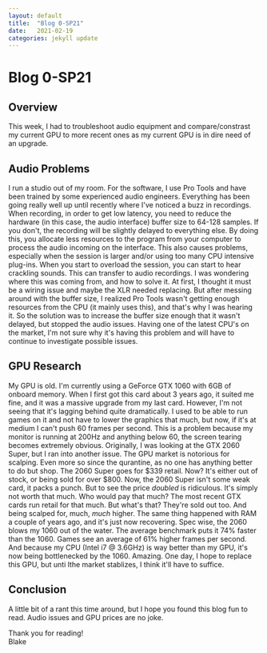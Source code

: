 ```yaml
---
layout: default
title:  "Blog 0-SP21"
date:   2021-02-19
categories: jekyll update
---
```



<h1>Blog 0-SP21</h1>

<h2>Overview</h2>
This week, I had to troubleshoot audio equipment and compare/constrast my current GPU to more recent ones as my current GPU is in dire need of an upgrade.

<h2>Audio Problems</h2>
I run a studio out of my room. For the software, I use Pro Tools and have been trained by some experienced audio engineers. Everything has been going really well up until recently where I've noticed a buzz in recordings. When recording, in order to get low latency, you need to reduce the hardware (in this case, the audio interface) buffer size to 64-128 samples. If you don't, the recording will be slightly delayed to everything else. By doing this, you allocate less resources to the program from your computer to process the audio incoming on the interface. This also causes problems, especially when the session is larger and/or using too many CPU intensive plug-ins. When you start to overload the session, you can start to hear crackling sounds. This can transfer to audio recordings. I was wondering where this was coming from, and how to solve it. At first, I thought it must be a wiring issue and maybe the XLR needed replacing. But after messing around with the buffer size, I realized Pro Tools wasn't getting enough resources from the CPU (it mainly uses this), and that's why I was hearing it. So the solution was to increase the buffer size enough that it wasn't delayed, but stopped the audio issues. Having one of the latest CPU's on the market, I'm not sure why it's having this problem and will have to continue to investigate possible issues. 

<h2>GPU Research</h2>
My GPU is old. I'm currently using a GeForce GTX 1060 with 6GB of onboard memory. When I first got this card about 3 years ago, it suited me fine, and it was a massive upgrade from my last card. However, I'm not seeing that it's lagging behind quite dramatically. I used to be able to run games on it and not have to lower the graphics that much, but now, if it's at medium I can't push 60 frames per second. This is a problem because my monitor is running at 200Hz and anything below 60, the screen tearing becomes extremely obvious. Originally, I was looking at the GTX 2060 Super, but I ran into another issue. The GPU market is notorious for scalping. Even more so since the qurantine, as no one has anything better to do but shop. The 2060 Super goes for $339 retail. Now? It's either out of stock, or being sold for over $800. Now, the 2060 Super isn't some weak card, it packs a punch. But to see the price <i>doubled</i> is ridiculous. It's simply not worth that much. Who would pay that much? The most recent GTX cards run retail for that much. But what's that? They're sold out too. And being scalped for, much, <i>much</i> higher. The same thing happened with RAM a couple of years ago, and it's just now recovering. Spec wise, the 2060 blows my 1060 out of the water. The average benchmark puts it 74% faster than the 1060. Games see an average of 61% higher frames per second. And because my CPU (Intel i7 @ 3.6GHz) is way better than my GPU, it's now being bottlenecked by the 1060. Amazing. One day, I hope to replace this GPU, but unti lthe market stablizes, I think it'll have to suffice. 

<h2>Conclusion</h2>
A little bit of a rant this time around, but I hope you found this blog fun to read. Audio issues and GPU prices are no joke. 


Thank you for reading!<br/>
Blake
